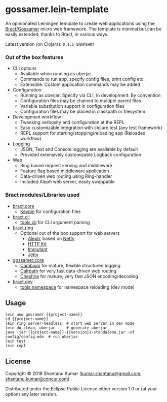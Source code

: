 # gossamer.lein-template

An opinionated Leiningen template to create web applications using the [Bract/Gossamer](https://bract.github.io)
micro web framework. The template is minimal but can be easily extended, thanks to Bract, in various ways.


Latest version (on Clojars): `0.1.1-SNAPSHOT`


### Out of the box features

- CLI options
  - Available when running as uberjar
  - Commands to run app, specify config files, print config etc.
  - Extensible: Custom application commands may be added
- Configuration
  - Running as uberjar: Specify via CLI, In development: By convention
  - Configuration files may be chained to multiple parent files
  - Variable substitution support in configuration files
  - Configuration files may be placed in classpath or filesystem
- Development workflow
  - Tweaking verbosity and configuration at the REPL
  - Easy customizable integration with clojure.test (any test framework)
  - REPL support for starting/stopping/reloading app (Reloaded workflow)
- Logging
  - JSON, Text and Console logging are available by default
  - Provided extensively customizable Logback configuration
- Web
  - Ring based request serving and middleware
  - Feature flag based middleware application
  - Data-driven web routing using Ring-handler
  - Included Aleph web server, easily swappable


### Bract modules/Libraries used

- [bract.core](https://github.com/bract/bract.core)
  - [Keypin](https://github.com/kumarshantanu/keypin) for configuration files
- [bract.cli](https://github.com/bract/bract.cli)
  - [tools.cli](https://github.com/clojure/tools.cli) for CLI argument parsing
- [bract.ring](https://github.com/bract/bract.ring)
  - Optional out of the box support for web servers
    - [Aleph](http://aleph.io/), based on [Netty](https://netty.io/)
    - [HTTP Kit](http://www.http-kit.org/)
    - [Immutant](http://immutant.org/)
    - [Jetty](https://www.eclipse.org/jetty/)
- [gossamer.core](https://github.com/bract/gossamer.core)
  - [Cambium](https://cambium-clojure.github.io/) for mature, flexible structured logging
  - [Calfpath](https://github.com/kumarshantanu/calfpath) for very fast data-driven web routing
  - [Cheshire](https://github.com/dakrone/cheshire) for mature, very fast JSON encoding/decoding
- [bract.dev](https://github.com/bract/bract.dev)
  - [tools.namespace](https://github.com/clojure/tools.namespace) for namespace reloading (dev mode)


## Usage

```shell
lein new gossamer {{project-name}}
cd {{project-name}}
lein ring server-headless  # start web server in dev mode
lein do clean, uberjar     # generate uberjar
java -jar {{project-name}}-{{version}}-standalone.jar -vf config/config.edn  # run uberjar
lein test
lein repl
```


## License

Copyright © 2018 Shantanu Kumar (kumar.shantanu@gmail.com, shantanu.kumar@concur.com)

Distributed under the Eclipse Public License either version 1.0 or (at
your option) any later version.

